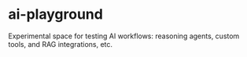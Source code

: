 # ai-playground
Experimental space for testing AI workflows: reasoning agents, custom tools, and RAG integrations, etc.
